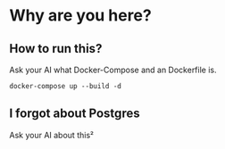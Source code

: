 # Why are you here?


## How to run this?

Ask your AI what Docker-Compose and an Dockerfile is.

```
docker-compose up --build -d
```

## I forgot about Postgres

Ask your AI about this²
